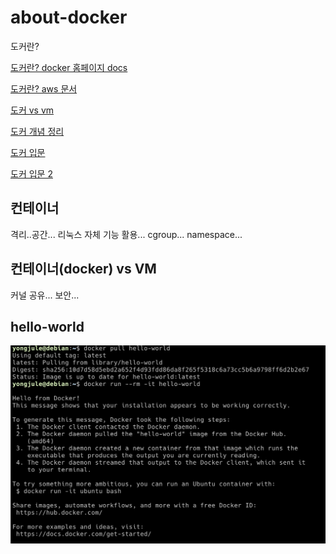 # about-docker

도커란? 

[도커란? docker 홈페이지 docs](https://docs.docker.com/get-started/overview/)

[도커란? aws 문서](https://aws.amazon.com/docker/)

[도커 vs vm](https://hoon93.tistory.com/41?category=1105706)

[도커 개념 정리](https://cultivo-hy.github.io/docker/image/usage/2019/03/14/Docker%EC%A0%95%EB%A6%AC/#%EC%BB%A8%ED%85%8C%EC%9D%B4%EB%84%88-%EB%AA%85%EB%A0%B9%EC%96%B4-%EC%8B%A4%ED%96%89%ED%95%98%EA%B8%B0-exec)

[도커 입문](https://www.44bits.io/ko/post/easy-deploy-with-docker)

[도커 입문 2](https://code-masterjung.tistory.com/130)

## 컨테이너

격리..공간... 리눅스 자체 기능 활용... cgroup... namespace...

## 컨테이너(docker) vs VM

커널 공유... 보안...

## hello-world

![docker hello world](/image/docker-hello-world.png)